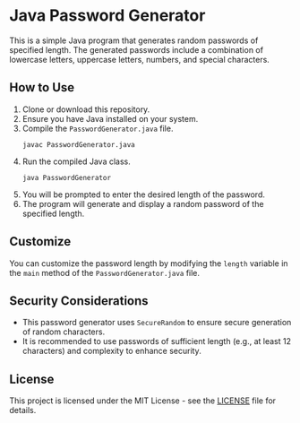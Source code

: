 # Java Password Generator

This is a simple Java program that generates random passwords of specified length. The generated passwords include a combination of lowercase letters, uppercase letters, numbers, and special characters.

## How to Use

1. Clone or download this repository.
2. Ensure you have Java installed on your system.
3. Compile the `PasswordGenerator.java` file.
    ```
    javac PasswordGenerator.java
    ```
4. Run the compiled Java class.
    ```
    java PasswordGenerator
    ```
5. You will be prompted to enter the desired length of the password.
6. The program will generate and display a random password of the specified length.

## Customize

You can customize the password length by modifying the `length` variable in the `main` method of the `PasswordGenerator.java` file.

## Security Considerations

- This password generator uses `SecureRandom` to ensure secure generation of random characters.
- It is recommended to use passwords of sufficient length (e.g., at least 12 characters) and complexity to enhance security.

## License

This project is licensed under the MIT License - see the [LICENSE](LICENSE) file for details.

